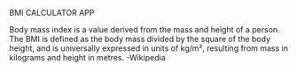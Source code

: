 BMI CALCULATOR APP

Body mass index is a value derived from the mass and height of a person. The BMI is defined as the body mass divided by the square of the body height, and is universally expressed in units of kg/m², resulting from mass in kilograms and height in metres.
                                    -Wikipedia
